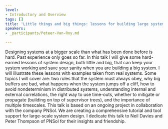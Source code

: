 ```yaml
---
level:
- Introductory and Overview
tags: []
title: 'Little things and big things: lessons for building large systems'
speakers:
- _participants/Peteer-Van-Roy.md

---
```

Designing systems at a bigger scale than what has been done before is hard. Past experience only goes so far. In this talk I will give some hard-earned lessons of system design, both little and big, that can keep your system working and save your sanity when you are building a big system. I will illustrate these lessons with examples taken from real systems. Some topics I will cover are: two rules that the system must always obey, why big buffers are bad, what happens when the system jumps off a cliff, how to avoid nondeterminism in distributed systems, understanding internal and external correlations, the right way to use time-outs, whether to mitigate or propagate (building on top of supervisor trees), and the importance of multiple timescales. This talk is based on an ongoing project in collaboration with the company PNSol. We are creating a comprehensive tutorial and tool support for large-scale system design. I dedicate this talk to Neil Davies and Peter Thompson of PNSol for their insights and friendship.
